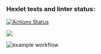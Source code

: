 ### Hexlet tests and linter status:
[![Actions Status](https://github.com/sanchopanda/frontend-project-lvl1/workflows/hexlet-check/badge.svg)](https://github.com/sanchopanda/frontend-project-lvl1/actions) 

<a href="https://codeclimate.com/github/codeclimate/codeclimate/maintainability"><img src="https://api.codeclimate.com/v1/badges/a99a88d28ad37a79dbf6/maintainability" /></a>

![example workflow](https://github.com/sanchopanda/frontend-project-lvl1/actions/workflows/lint-check.yml/badge.svg)
